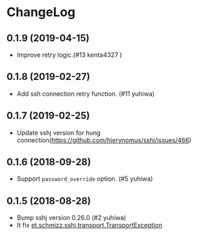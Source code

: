 # ChangeLog

## 0.1.9 (2019-04-15)

* Improve retry logic.(#13 kenta4327 )


## 0.1.8 (2019-02-27)

* Add ssh connection retry function. (#11 yuhiwa)

## 0.1.7 (2019-02-25)

* Update sshj version for hung connection(https://github.com/hierynomus/sshj/issues/466)

## 0.1.6 (2018-09-28)

* Support `password_override` option. (#5 yuhiwa)

## 0.1.5 (2018-08-28)

* Bump sshj version 0.26.0 (#2 yuhiwa)
* It fix [et.schmizz.sshj.transport.TransportException](https://github.com/hierynomus/sshj/issues/358)
